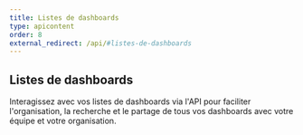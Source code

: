 ```yaml
---
title: Listes de dashboards
type: apicontent
order: 8
external_redirect: /api/#listes-de-dashboards
---
```


## Listes de dashboards

Interagissez avec vos listes de dashboards via l'API pour faciliter l'organisation, la recherche et le partage de tous vos dashboards avec votre équipe et votre organisation.

